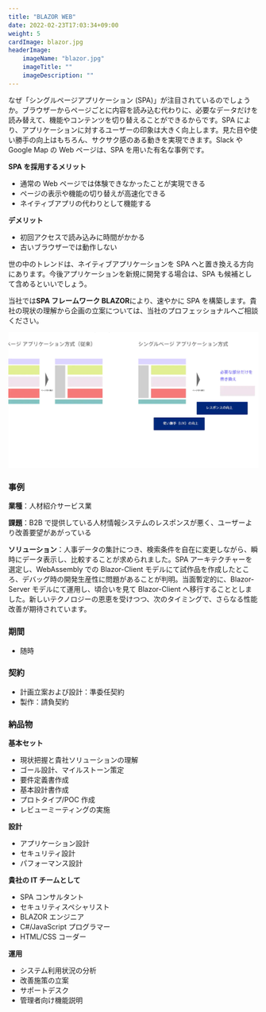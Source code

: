 ```yaml
---
title: "BLAZOR WEB"
date: 2022-02-23T17:03:34+09:00
weight: 5
cardImage: blazor.jpg
headerImage:
    imageName: "blazor.jpg"
    imageTitle: ""
    imageDescription: ""
---
```


なぜ「シングルページアプリケーション (SPA)」が注目されているのでしょうか。ブラウザーからページごとに内容を読み込む代わりに、必要なデータだけを読み替えて、機能やコンテンツを切り替えることができるからです。SPA により、アプリケーションに対するユーザーの印象は大きく向上します。見た目や使い勝手の向上はもちろん、サクサク感のある動きを実現できます。Slack や Google Map の Web ページは、SPA を用いた有名な事例です。

**SPA を採用するメリット**

- 通常の Web ページでは体験できなかったことが実現できる
- ページの表示や機能の切り替えが高速化できる
- ネイティブアプリの代わりとして機能する

**デメリット**

- 初回アクセスで読み込みに時間がかかる
- 古いブラウザーでは動作しない

世の中のトレンドは、ネイティブアプリケーションを SPA へと置き換える方向にあります。今後アプリケーションを新規に開発する場合は、SPA も候補として含めるといいでしょう。

当社では**SPA フレームワーク BLAZOR**により、速やかに SPA を構築します。貴社の現状の理解から企画の立案については、当社のプロフェッショナルへご相談ください。

![ Image is not Available !](blazor-web.webp)

### 事例

**業種**：人材紹介サービス業

**課題**：B2B で提供している人材情報システムのレスポンスが悪く、ユーザーより改善要望があがっている

**ソリューション**：人事データの集計につき、検索条件を自在に変更しながら、瞬時にデータ表示し、比較することが求められました。SPA アーキテクチャーを選定し、WebAssembly での Blazor-Client モデルにて試作品を作成したところ、デバッグ時の開発生産性に問題があることが判明。当面暫定的に、Blazor-Server モデルにて運用し、頃合いを見て Blazor-Client へ移行することとしました。新しいテクノロジーの恩恵を受けつつ、次のタイミングで、さらなる性能改善が期待されています。

### 期間
- 随時

### 契約

- 計画立案および設計：準委任契約
- 製作：請負契約

### 納品物

**基本セット**

- 現状把握と貴社ソリューションの理解
- ゴール設計、マイルストーン策定
- 要件定義書作成
- 基本設計書作成
- プロトタイプ/POC 作成
- レビューミーティングの実施



**設計**

- アプリケーション設計
- セキュリティ設計
- パフォーマンス設計

**貴社の IT チームとして**

- SPA コンサルタント
- セキュリティスペシャリスト
- BLAZOR エンジニア
- C#/JavaScript プログラマー
- HTML/CSS コーダー

**運用**

- システム利用状況の分析
- 改善施策の立案
- サポートデスク
- 管理者向け機能説明